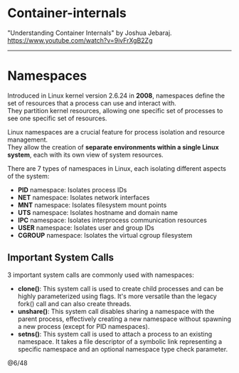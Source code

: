 # Container-internals

"Understanding Container Internals" by Joshua Jebaraj.  
https://www.youtube.com/watch?v=9ivFrXgB2Zg  

---

# Namespaces

Introduced in Linux kernel version 2.6.24 in **2008**, namespaces define the set of resources that a process can use and interact with.  
They partition kernel resources, allowing one specific set of processes to see one specific set of resources.   

Linux namespaces are a crucial feature for process isolation and resource management.  
They allow the creation of **separate environments within a single Linux system**, each with its own view of system resources.  

There are 7 types of namespaces in Linux, each isolating different aspects of the system:
- **PID** namespace: Isolates process IDs
- **NET** namespace: Isolates network interfaces
- **MNT** namespace: Isolates filesystem mount points
- **UTS** namespace: Isolates hostname and domain name
- **IPC** namespace: Isolates interprocess communication resources
- **USER** namespace: Isolates user and group IDs
- **CGROUP** namespace: Isolates the virtual cgroup filesystem

## Important System Calls

3 important system calls are commonly used with namespaces:
- **clone()**: This system call is used to create child processes and can be highly parameterized using flags. It's more versatile than the legacy fork() call and can also create threads.
- **unshare()**: This system call disables sharing a namespace with the parent process, effectively creating a new namespace without spawning a new process (except for PID namespaces).
- **setns()**: This system call is used to attach a process to an existing namespace. It takes a file descriptor of a symbolic link representing a specific namespace and an optional namespace type check parameter.


@6/48
